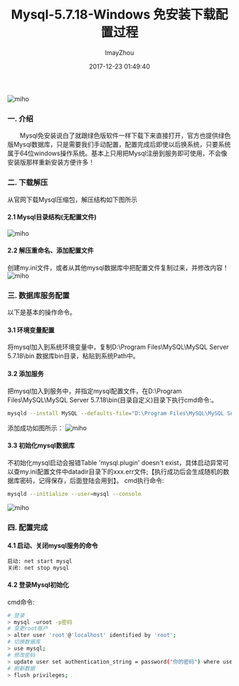 ﻿---
title: Mysql-5.7.18-Windows 免安装下载配置过程
date: 2017-12-23 01:49:40
categories: Mysql
author: lmayZhou
tags:
    - Mysql
    - Windows
    - 免安装
    - 数据库
cover_picture: http://lmay-blog-1251410286.cosgz.myqcloud.com/mysql/mysql01.jpg
top: 1
---
![miho](http://lmay-blog-1251410286.cosgz.myqcloud.com/mysql/mysql01.jpg)

### 一. 介绍
&emsp;&emsp;Mysql免安装说白了就跟绿色版软件一样下载下来直接打开，官方也提供绿色版Mysql数据库，只是需要我们手动配置，配置完成后即使以后换系统，只要系统属于64位windows操作系统。基本上只用把Mysql注册到服务即可使用，不会像安装版那样重新安装方便许多！
### 二. 下载解压
从官网下载Mysql压缩包，解压结构如下图所示
#### 2.1 Mysql目录结构(无配置文件)
![miho](http://lmay-blog-1251410286.cosgz.myqcloud.com/mysql/clipboard1.png)
#### 2.2 解压重命名、添加配置文件
创建my.ini文件，或者从其他mysql数据库中把配置文件复制过来，并修改内容！
![miho](http://lmay-blog-1251410286.cosgz.myqcloud.com/mysql/clipboard2.png)
### 三. 数据库服务配置
以下是基本的操作命令。
#### 3.1 环境变量配置
将mysql加入到系统环境变量中，复制D:\Program Files\MySQL\MySQL Server 5.7.18\bin 数据库bin目录，粘贴到系统Path中。
#### 3.2 添加服务
把mysql加入到服务中，并指定mysql配置文件，在D:\Program Files\MySQL\MySQL Server 5.7.18\bin(目录自定义)目录下执行cmd命令:。
``` bash
mysqld --install MySQL --defaults-file="D:\Program Files\MySQL\MySQL Server 5.7.18\my.ini"
```
添加成功如图所示：
![miho](http://lmay-blog-1251410286.cosgz.myqcloud.com/mysql/clipboard3.png)
#### 3.3 初始化mysql数据库
不初始化mysql启动会报错Table 'mysql.plugin' doesn't exist，具体启动异常可以查my.ini配置文件中datadir目录下的xxx.err文件;【执行成功后会生成随机的数据库密码，记得保存，后面登陆会用到】。
cmd执行命令:
``` bash
mysqld --initialize --user=mysql --console
```
![miho](http://lmay-blog-1251410286.cosgz.myqcloud.com/mysql/clipboard4.png)
### 四. 配置完成
#### 4.1 启动、关闭mysql服务的命令
``` bash
启动: net start mysql
关闭: net stop mysql
```
#### 4.2 登录Mysql初始化
cmd命令: 
``` bash
# 登录
> mysql -uroot -p密码
# 变更root账户
> alter user 'root'@'localhost' identified by 'root';
# 切换数据库
> use mysql;
# 修改密码
> update user set authentication_string = password("你的密码") where user = "root";
# 刷新数据
> flush privileges;
```